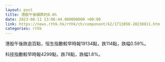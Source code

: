 ```yaml
---
layout: post
title: 港股午後續跌約0.6%
date: 2023-08-11 13:06:44.000000000 +08:00
link: https://news.rthk.hk/rthk/ch/component/k2/1713058-20230811.htm
categories: rthk
---
```


港股午後跌逾百點，恒生指數較早時報19134點，跌114點，跌幅0.59%。

科技指數較早時報4299點，跌78點，跌幅1.8%。

